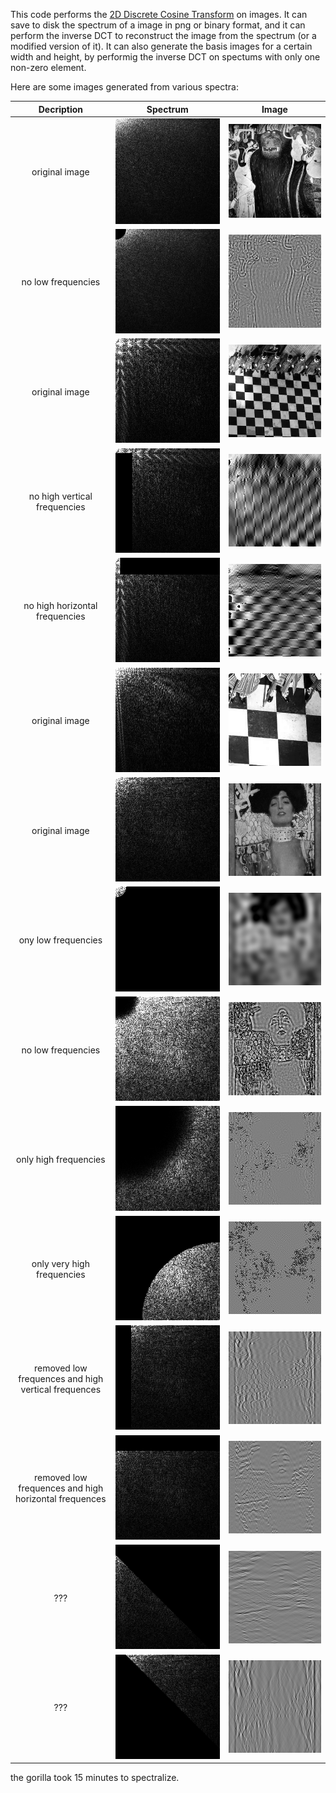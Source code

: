 This code performs the [2D Discrete Cosine Transform](https://en.wikipedia.org/wiki/Discrete_cosine_transform#Multidimensional_DCTs) on images. It can save to disk the spectrum of a image in png or binary format, and it can perform the inverse DCT to reconstruct the image from the spectrum (or a modified version of it). It can also generate the basis images for a certain width and height, by performig the inverse DCT on spectums with only one non-zero element.

Here are some images generated from various spectra:

Decription | Spectrum | Image
:-:|:-:|:-:
original image | ![](gorilla_spectrum.png)  |  ![](gorilla_gray.png)
no low frequencies | ![](gorilla_modified_spectrum.png) | ![](gorilla_output.png)
original image | ![](pavimento_spectrum.png) | ![](pavimento_gray.png)
no high vertical frequencies | ![](pavimento_modified_spectrum1.png) | ![](pavimento_output1.png)
no high horizontal frequencies | ![](pavimento_modified_spectrum2.png) | ![](pavimento_output2.png)
original image | ![](pavimentozoom_spectrum.png) | ![](pavimentozoom_gray.png)
original image | ![](g_spectrum.png)  |  ![](g_gray.png)
ony low frequencies | ![](g_modified_spectrum0.png) | ![](g_output0.png)
no low frequencies | ![](g_modified_spectrum1.png) | ![](g_output1.png)
only high frequencies | ![](g_modified_spectrum2.png) | ![](g_output2.png)
only very high frequencies | ![](g_modified_spectrum5.png) | ![](g_output5.png)
removed low frequences and high vertical frequences | ![](g_modified_spectrum3.png) | ![](g_output3.png)
removed low frequences and high horizontal frequences | ![](g_modified_spectrum4.png) | ![](g_output4.png)
??? | ![](g_modified_spectrum6.png) | ![](g_output6.png)
??? | ![](g_modified_spectrum7.png) | ![](g_output7.png)

the gorilla took 15 minutes to spectralize.
